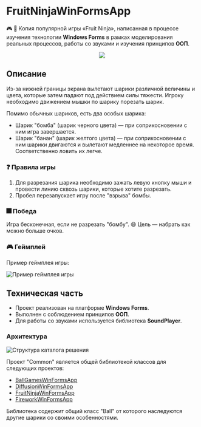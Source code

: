 # FruitNinjaWinFormsApp

🎮 :green_apple: Копия популярной игры «Fruit Ninja», написанная в процессе изучения технологии **Windows Forms** в рамках моделирования реальных процессов, работы со звуками и изучения принципов **ООП**.

<div align="center"><img src="https://github.com/snikitin-de/FruitNinjaWinFormsApp/assets/25394427/15fb3181-1b76-4abf-8928-1d2c4a46eed2"></div>

## Описание

Из-за нижней границы экрана вылетают шарики различной величины и цвета, которые затем падают под действием силы тяжести. Игроку необходимо движением мышки по шарику порезать шарик.

Помимо обычных шариков, есть два особых шарика:

* Шарик "бомба" (шарик черного цвета) — при соприкосновении с ним игра завершается.
* Шарик "банан" (шарик желтого цвета) — при соприкосновении с ним шарики двигаются и вылетают медленнее на некоторое время. Соответственно ловить их легче.

### :question: Правила игры

1. Для разрезания шарика необходимо зажать левую кнопку мыши и провести линию сквозь шарики, которые хотите разрезать.
2. Пробел перезапускает игру после "взрыва" бомбы.

### 🎆 Победа

Игра бесконечная, если не разрезать "бомбу". 😄 Цель — набрать как можно больше очков.

### 🎮 Геймплей

Пример геймплея игры:

![Пример геймплея игры](https://github.com/snikitin-de/FruitNinjaWinFormsApp/assets/25394427/1ad919f8-9e8c-4ddf-8676-0e045ef9d4d3)

## Техническая часть

* Проект реализован на платформе **Windows Forms**.
* Выполнен с соблюдением принципов **ООП**.
* Для работы со звуками используется библиотека **SoundPlayer**.

### Архитектура

![Структура каталога решения](https://github.com/snikitin-de/FruitNinjaWinFormsApp/assets/25394427/5da6c2c6-9257-4697-91ce-5539e1d0fb93)

Проект "Common" является общей библиотекой классов для следующих проектов:

* [BallGamesWinFormsApp](https://github.com/snikitin-de/BallGamesWinFormsApp)
* [DiffusionWinFormsApp](https://github.com/snikitin-de/DiffusionWinFormsApp)
* [FruitNinjaWinFormsApp](https://github.com/snikitin-de/FruitNinjaWinFormsApp)
* [FireworkWinFormsApp](https://github.com/snikitin-de/FireworkWinFormsApp)

Библиотека содержит общий класс "Ball" от которого наследуются другие шарики со своими особенностями.
